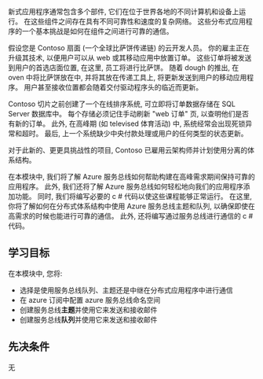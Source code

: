新式应用程序通常包含多个部件, 它们在位于世界各地的不同计算机和设备上运行。 在这些组件之间存在具有不同可靠性和速度的复杂网络。 这些分布式应用程序的一个基本挑战是如何在组件之间进行可靠的通信。

假设您是 Contoso 扇面 (一个全球比萨饼传递链) 的云开发人员。 你的雇主正在升级其技术, 以便用户可以从 web 或其移动应用中放置订单。 这些订单将被发送到用户的首选店面位置, 在这里, 员工将进行比萨饼。 随着 dough 的推出, 在 oven 中将比萨饼放在中, 并将其放在传递工具上, 将更新发送到用户的移动应用程序。 用户甚至接收位置都会随着交付驱动程序头的临近而更新。

Contoso 切片之前创建了一个在线排序系统, 可立即将订单数据存储在 SQL Server 数据库中。 每个存储必须记住手动刷新 "web 订单" 页, 以查明他们是否有新的订单。 此外, 在高峰期 (如 televised 体育活动) 中, 系统经常会出现死锁异常和超时。 最后, 上一个系统缺少中央付款处理或用户的任何类型的状态更新。

对于此新的、更更具挑战性的项目, Contoso 已雇用云架构师并计划使用分离的体系结构。

在本模块中, 我们将了解 Azure 服务总线如何帮助构建在高峰需求期间保持可靠的应用程序。 此外, 我们还将了解 Azure 服务总线如何轻松地向我们的应用程序添加功能。 同时, 我们将编写必要的 c # 代码以使这些课程能够正常运行。 在这里, 你将了解如何在分布式体系结构中使用 Azure 服务总线主题和队列, 以确保即使在高需求的时候也能进行可靠的通信。 此外, 还将编写通过服务总线进行通信的 c # 代码。

## <a name="learning-objectives"></a>学习目标

在本模块中, 您将:

- 选择是使用服务总线队列、主题还是中继在分布式应用程序中进行通信
- 在 azure 订阅中配置 azure 服务总线命名空间
- 创建服务总线**主题**并使用它来发送和接收邮件
- 创建服务总线**队列**并使用它来发送和接收邮件

## <a name="prerequisites"></a>先决条件

无